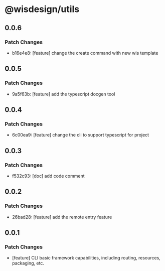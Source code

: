 # @wisdesign/utils

## 0.0.6

### Patch Changes

- b16e4e8: [feature] change the create command with new wis template

## 0.0.5

### Patch Changes

- 9a5f63b: [feature] add the typescript docgen tool

## 0.0.4

### Patch Changes

- 6c00ea9: [feature] change the cli to support typescript for project

## 0.0.3

### Patch Changes

- f532c93: [doc] add code comment

## 0.0.2

### Patch Changes

- 26bad28: [feature] add the remote entry feature

## 0.0.1

### Patch Changes

- [feature] CLI basic framework capabilities, including routing, resources, packaging, etc.
